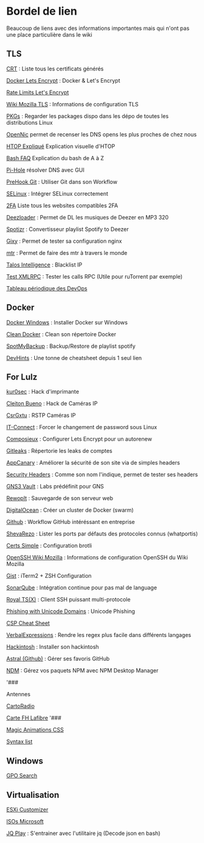 # Bordel de lien

Beaucoup de liens avec des informations importantes mais qui n'ont pas
une place particulière dans le wiki

## TLS

[CRT](https://crt.sh/) : Liste tous les certificats générés

[Docker Lets
Encrypt](https://tech.acseo.co/sites-https-docker-nginx-lets-encrypt/) : Docker & Let's Encrypt

[Rate Limits Let's Encrypt](https://letsencrypt.org/docs/rate-limits/)

[Wiki Mozilla TLS](https://wiki.mozilla.org/Security/Server_Side_TLS) : Informations de configuration TLS

[PKGs](https://pkgs.org/) : Regarder les packages dispo dans les dépo de toutes les distributions Linux

[OpenNic](https://www.opennicproject.org/) permet de recenser les DNS opens les plus proches de chez nous

[HTOP Expliqué](https://codeahoy.com/2017/01/20/hhtop-explained-visually/) Explication visuelle d'HTOP

[Bash FAQ](http://mywiki.wooledge.org/BashFAQ) Explication du bash de A à Z

[Pi-Hole](https://pi-hole.net/) résolver DNS avec GUI

[PreHook
Git](https://scotch.io/tutorials/using-git-hooks-in-your-development-workflow) : Utiliser Git dans son Workflow

[SELinux](https://learntemail.sam.today/blog/stop-disabling-selinux:-a-real-world-guide/) : Intégrer SELinux correctement

[2FA](https://twofactorauth.org/) Liste tous les websites compatibles
2FA

[Deezloader](https://gitlab.com/ParadoxalManiak/deezloader-app) : Permet
de DL les musiques de Deezer en MP3 320

[Spotizr](http://spotizr.com/) : Convertisseur playlist Spotify to
Deezer

[Gixy](https://github.com/yandex/gixy) : Permet de tester sa configuration nginx

[mtr](https://mtr.sh/) : Permet de faire des mtr à travers le monde

[Talos Intelligence](https://www.talosintelligence.com/) : Blacklist IP

[Test XMLRPC](https://xmlrpc.devzing.com/) : Tester les calls RPC (Utile pour ruTorrent par exemple)

[Tableau périodique des DevOps](https://xebialabs.com/periodic-table-of-devops-tools/)

## Docker

[Docker
Windows](https://blog.ikoula.com/en/iis-docker-thanks-windows-server-2016)
: Installer Docker sur Windows

[Clean
Docker](http://blog.yohanliyanage.com/2015/05/docker-clean-up-after-yourself/)
: Clean son répertoire Docker

[SpotMyBackup](http://www.spotmybackup.com/) : Backup/Restore de
playlist spotify

[DevHints](https://devhints.io/) : Une tonne de cheatsheet depuis 1 seul
lien

## For Lulz

[kur0sec](http://kur0sec.org/print) : Hack d'imprimante

[Cleiton
Bueno](http://cleitonbueno.com/ipcamera-fique-de-olho-voce-tambem/) :
Hack de Caméras IP

[CsrGxtu](https://csrgxtu.github.io/2015/04/08/An-Introduction-To-RTSP/)
: RSTP Caméras IP

[IT-Connect](https://www.it-connect.fr/linux-forcer-le-changement-de-mot-de-passe-des-comptes/)
: Forcer le changement de password sous Linux

[Composieux](https://vincent.composieux.fr/article/install-configure-and-automatically-renew-let-s-encrypt-ssl-certificate)
: Configurer Lets Encrypt pour un autorenew

[Gitleaks](https://gitleaks.com/) : Répertorie les leaks de comptes

[AppCanary](https://blog.appcanary.com/2017/http-security-headers.html)
: Améliorer la sécurité de son site via de simples headers

[Security Headers](https://securityheaders.io/) : Comme son nom
l'indique, permet de tester ses headers

[GNS3 Vault](https://gns3vault.com) : Labs prédéfinit pour GNS

[RewopIt](https://techarea.fr/lsci-8-sauvegarder-son-serveur-web/) :
Sauvegarde de son serveur web

[DigitalOcean](https://www.digitalocean.com/community/tutorials/how-to-create-a-cluster-of-docker-containers-with-docker-swarm-and-digitalocean-on-ubuntu-16-04)
: Créer un cluster de Docker (swarm)

[Github](https://medium.com/@OVHUXLabs/la-puissance-des-workflows-git-12e195cafe44)
: Workflow GitHub intéréssant en entreprise

[ShevaRezo](http://blog.shevarezo.fr/post/2016/06/28/ports-protocoles-services-dans-terminal)
: Lister les ports par défauts des protocoles connus (whatportis)

[Certs Simple](https://certsimple.com/blog/nginx-brotli) : Configuration
brotli

[OpenSSH Wiki
Mozilla](https://wiki.mozilla.org/Security/Guidelines/OpenSSH) :
Informations de configuration OpenSSH du Wiki Mozilla

[Gist](https://gist.github.com/kevin-smets/8568070) : iTerm2 + ZSH
Configuration

[SonarQube](https://www.sonarqube.org/features/multi-languages/) :
Intégration continue pour pas mal de language

[Royal TS(X)](https://www.royalapplications.com/ts/osx/features) :
Client SSH puissant multi-protocole

[Phishing with Unicode
Domains](https://www.xudongz.com/blog/2017/idn-phishing/) : Unicode
Phishing

[CSP Cheat Sheet](https://scotthelme.co.uk/csp-cheat-sheet/)

[VerbalExpressions](https://verbalexpressions.github.io/) : Rendre les
regex plus facile dans différents langages

[Hackintosh](https://www.tonymacx86.com/threads/unibeast-install-macos-sierra-on-any-supported-intel-based-pc.200564/)
: Installer son hackintosh

[Astral (Github)](https://app.astralapp.com/dashboard/untagged) : Gérer
ses favoris GitHub

[NDM](https://blog.shevarezo.fr/post/2017/06/23/gerez-paquets-npm-desktop-manager-ndm)
: Gérez vos paquets NPM avec NPM Desktop Manager

'###

Antennes

[CartoRadio](https://www.cartoradio.fr/cartoradio/web/)

[Carte FH Lafibre](https://carte-fh.lafibre.info/index_crozon.php) '###

[Magic Animations
CSS](https://www.minimamente.com/example/magic_animations/)

[Syntax
list](https://highlightjs.readthedocs.io/en/latest/css-classes-reference.html#language-names-and-aliases)

## Windows

[GPO Search](https://gpsearch.azurewebsites.net/)

## Virtualisation

[ESXi Customizer](https://www.v-front.de/p/esxi-customizer-ps.html)

[ISOs Microsoft](https://the-eye.eu/public/MSDN/)

[JQ Play](https://jqplay.org/) : S'entrainer avec l'utilitaire jq
(Decode json en bash)
